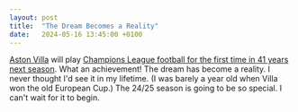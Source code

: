 ```yaml
---
layout: post
title:  "The Dream Becomes a Reality"
date:   2024-05-16 13:45:00 +0100
---
```


[Aston Villa](https://www.avfc.co.uk/) will play [Champions League football for the first time in 41 years next season](https://www.bbc.co.uk/sport/football/articles/c51nn7yw1vgo). What an achievement! The dream has become a reality. I never thought I'd see it in my lifetime. (I was barely a year old when Villa won the old European Cup.) The 24/25 season is going to be so special. I can't wait for it to begin.
